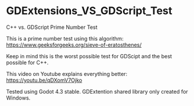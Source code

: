 # GDExtensions_VS_GDScript_Test
 C++ vs. GDScript Prime Number Test

This is a prime number test using this algorithm: https://www.geeksforgeeks.org/sieve-of-eratosthenes/

Keep in mind this is the worst possible test for GDScipt and the best possible for C++.

This video on Youtube explains everything better: https://youtu.be/qDXomV7Ojko

Tested using Godot 4.3 stable.  GDExtention shared library only created for Windows.
